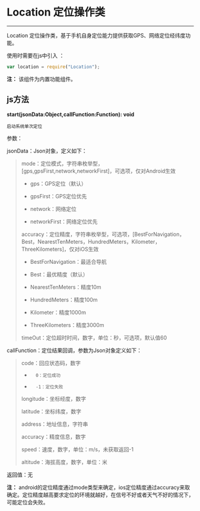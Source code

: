 #  Location 定位操作类

----------
Location 定位操作类，基于手机自身定位能力提供获取GPS、网络定位经纬度功能。

使用时需要在js中引入 ：

```javascript
var location = require("Location"); 
```

**注：** 该组件为内置功能组件。

<h2 id="cid_1">js方法</h2>  

<span id="ff_0">**start(jsonData:Object,callFunction:Function): void**</span>  

<code>启动系统单次定位</code>  

参数： 

jsonData：Json对象，定义如下：  

> mode：定位模式，字符串枚举型，[gps,gpsFirst,network,networkFirst]，可选项，仅对Android生效
> 
> -   gps：GPS定位（默认）
> 
> -   gpsFirst：GPS定位优先
> 
> -   network：网络定位
> 
> -   networkFirst：网络定位优先
> 
> accuracy：定位精度，字符串枚举型，可选项，[BestForNavigation，Best，NearestTenMeters，HundredMeters，Kilometer，ThreeKilometers]，仅对iOS生效
> 
> - BestForNavigation：最适合导航
> 
> - Best：最优精度（默认）
> 
> - NearestTenMeters：精度10m
> 
> - HundredMeters：精度100m
> 
> - Kilometer：精度1000m
> 
> - ThreeKilometers：精度3000m
> 
> timeOut：定位超时时间，数字，单位：秒，可选项，默认值60

callFunction：定位结果回调，参数为Json对象定义如下：

>  code：回应状态码，数字
>  
> -       0：定位成功
> 
> -       -1：定位失败 
> 
> longitude：坐标经度，数字
> 
> latitude：坐标纬度，数字
> 
> address：地址信息，字符串
> 
> accuracy：精度信息，数字 
> 
> speed：速度，数字，单位：m/s，未获取返回-1
> 
> altitude：海拔高度，数字，单位：米
 
返回值：无

**注：**  android的定位精度通过mode类型来确定，ios定位精度通过accuracy来取确定。定位精度越高要求定位的环境就越好，在信号不好或者天气不好的情况下，可能定位会失败。



